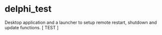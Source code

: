 # delphi_test
Desktop application and a launcher to setup remote restart, shutdown and update functions. [ TEST ]
